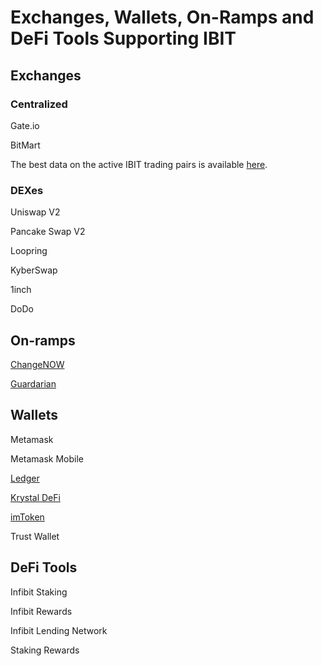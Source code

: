 # Exchanges, Wallets, On-Ramps and DeFi Tools Supporting IBIT

## Exchanges

### Centralized

Gate.io

BitMart

The best data on the active IBIT trading pairs is available [here](https://www.coingecko.com/en/coins/fuse#markets).

### DEXes

Uniswap V2

Pancake Swap V2

Loopring

KyberSwap

1inch

DoDo

## On-ramps

[ChangeNOW](https://changenow.io/)

[Guardarian](https://guardarian.com/)

## Wallets

Metamask

Metamask Mobile

[Ledger](https://ledger)

[Krystal DeFi](https://krystal.app)

[imToken](https://token.im)

Trust Wallet

## DeFi Tools

Infibit Staking

Infibit Rewards

Infibit Lending Network

Staking Rewards
